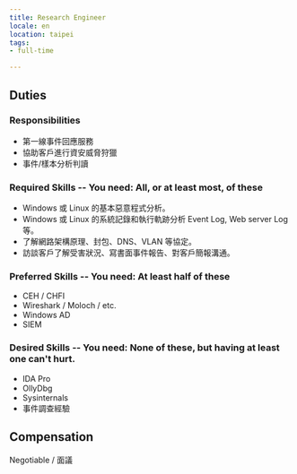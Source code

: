 ```yaml
---
title: Research Engineer
locale: en
location: taipei
tags:
- full-time

---
```

## Duties

### Responsibilities

* 第一線事件回應服務
* 協助客戶進行資安威脅狩獵
* 事件/樣本分析判讀

### Required Skills -- You need: All, or at least most, of these

* Windows 或 Linux 的基本惡意程式分析。
* Windows 或 Linux 的系統記錄和執行軌跡分析 Event Log, Web server Log 等。
* 了解網路架構原理、封包、DNS、VLAN 等協定。
* 訪談客戶了解受害狀況、寫書面事件報告、對客戶簡報溝通。

### Preferred Skills -- You need: At least half of these

* CEH / CHFI
* Wireshark / Moloch / etc.
* Windows AD
* SIEM

### Desired Skills -- You need: None of these, but having at least one can't hurt.

* IDA Pro
* OllyDbg
* Sysinternals
* 事件調查經驗

## Compensation

Negotiable / 面議